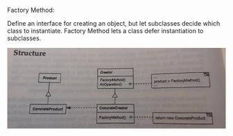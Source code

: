 Factory Method:

Define an interface for creating an object, but let subclasses decide which class to instantiate. Factory Method lets a class defer instantiation to subclasses.

![](./img/structure.jpg)